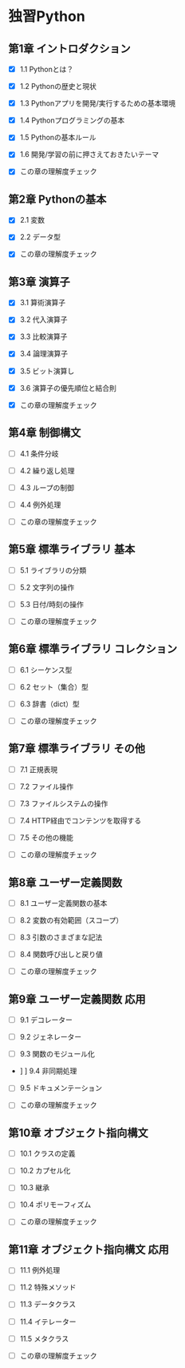 # 独習Python

## 第1章 イントロダクション

- [x] 1.1 Pythonとは？

- [x] 1.2 Pythonの歴史と現状

- [x] 1.3 Pythonアプリを開発/実行するための基本環境

- [x] 1.4 Pythonプログラミングの基本

- [x] 1.5 Pythonの基本ルール

- [x] 1.6 開発/学習の前に押さえておきたいテーマ

- [x] この章の理解度チェック

## 第2章 Pythonの基本

- [x] 2.1 変数

- [x] 2.2 データ型

- [x] この章の理解度チェック

## 第3章 演算子

- [x] 3.1 算術演算子

- [x] 3.2 代入演算子

- [x] 3.3 比較演算子

- [x] 3.4 論理演算子

- [x] 3.5 ビット演算し

- [x] 3.6 演算子の優先順位と結合則

- [x] この章の理解度チェック

## 第4章 制御構文

- [ ] 4.1 条件分岐

- [ ] 4.2 繰り返し処理

- [ ] 4.3 ループの制御

- [ ] 4.4 例外処理

- [ ] この章の理解度チェック

## 第5章 標準ライブラリ 基本

- [ ] 5.1 ライブラリの分類

- [ ] 5.2 文字列の操作

- [ ] 5.3 日付/時刻の操作

- [ ] この章の理解度チェック

## 第6章 標準ライブラリ コレクション

- [ ] 6.1 シーケンス型

- [ ] 6.2 セット（集合）型

- [ ] 6.3 辞書（dict）型

- [ ] この章の理解度チェック

## 第7章 標準ライブラリ その他

- [ ] 7.1 正規表現

- [ ] 7.2 ファイル操作

- [ ] 7.3 ファイルシステムの操作

- [ ] 7.4 HTTP経由でコンテンツを取得する

- [ ] 7.5 その他の機能

- [ ] この章の理解度チェック

## 第8章 ユーザー定義関数

- [ ] 8.1 ユーザー定義関数の基本

- [ ] 8.2 変数の有効範囲（スコープ）

- [ ] 8.3 引数のさまざまな記法

- [ ] 8.4 関数呼び出しと戻り値

- [ ] この章の理解度チェック

## 第9章 ユーザー定義関数 応用

- [ ] 9.1 デコレーター

- [ ] 9.2 ジェネレーター

- [ ] 9.3 関数のモジュール化

- ] ] 9.4 非同期処理

- [ ] 9.5 ドキュメンテーション

- [ ] この章の理解度チェック

## 第10章 オブジェクト指向構文

- [ ] 10.1 クラスの定義

- [ ] 10.2 カプセル化

- [ ] 10.3 継承

- [ ] 10.4 ポリモーフィズム

- [ ] この章の理解度チェック

## 第11章 オブジェクト指向構文 応用

- [ ] 11.1 例外処理

- [ ] 11.2 特殊メソッド

- [ ] 11.3 データクラス

- [ ] 11.4 イテレーター

- [ ] 11.5 メタクラス

- [ ] この章の理解度チェック
